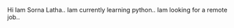 Hi Iam Sorna Latha..
Iam currently learning python..
Iam looking for a remote job..
<!---
SornaLathaM/SornaLathaM is a ✨ special ✨ repository because its `README.md` (this file) appears on your GitHub profile.
You can click the Preview link to take a look at your changes.
--->
